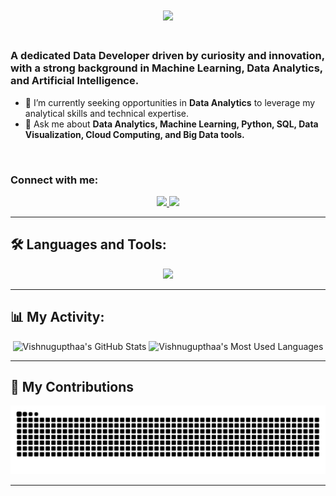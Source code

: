 <h1 align="center">
  <img src="https://readme-typing-svg.herokuapp.com/?font=Inter&size=48&center=true&vCenter=true&width=700&height=70&color=4493F8&duration=3500&lines=Hi+There!+👋;+I'm+Vishnugupthaa+Ramidi(^_-)!;" />
</h1>

<h1 align="center">
</h1>

### A dedicated Data Developer driven by curiosity and innovation, with a strong background in Machine Learning, Data Analytics, and Artificial Intelligence.

- 🌱 I’m currently seeking opportunities in **Data Analytics** to leverage my analytical skills and technical expertise.
- 💬 Ask me about **Data Analytics, Machine Learning, Python, SQL, Data Visualization, Cloud Computing, and Big Data tools.**

<br>

### Connect with me:
<div align="center">
  
  <a href="https://www.linkedin.com/in/vishnugupthaa/" target="_blank">
    <img src="https://img.shields.io/badge/LinkedIn-0077B5?style=for-the-badge&logo=linkedin&logoColor=white" />
  </a>
  
  <a href="https://www.instagram.com/vishnu_sonu873/" target="_blank">
    <img src="https://img.shields.io/badge/Instagram-E4405F?style=for-the-badge&logo=instagram&logoColor=white" />
  </a>
</div>

---

## 🛠️ **Languages and Tools:**

<p align="center">
  <!-- First set of skills -->
  <img src="https://skillicons.dev/icons?i=python,r,mysql,java,scala,typescript,git,github,azure,gcp,aws,linux,jenkins,vscode,visualstudio,pycharm,postman,idea,eclipse,blender,sklearn,bootstrap,django,html,css,js,php,mysql,selenium" />
</p>

---

## 📊 **My Activity:**

<div align="center">
  
  <img width="390" src="https://github-readme-stats.vercel.app/api?username=vishnugupthaa&show_icons=true&count_private=true&theme=transparent&locale=en" alt="Vishnugupthaa's GitHub Stats" />
  <img width=325 src="https://github-readme-stats.vercel.app/api/top-langs?username=vishnugupthaa&theme=transparent&layout=donut&hide=css&langs_count=8&border_radius=10&show_icons=true&locale=en" alt="Vishnugupthaa's Most Used Languages" />
  
</div>

---

## 🐍 **My Contributions**

<div align="center">
  <picture>
    <source media="(prefers-color-scheme: dark)" srcset="https://raw.githubusercontent.com/ChijiokeOkorji/ChijiokeOkorji/output/github-contribution-grid-snake-dark.svg" />
    <source media="(prefers-color-scheme: light)" srcset="https://raw.githubusercontent.com/ChijiokeOkorji/ChijiokeOkorji/output/github-contribution-grid-snake.svg" />
    <img alt="github-snake" src="https://raw.githubusercontent.com/ChijiokeOkorji/ChijiokeOkorji/output/github-contribution-grid-snake.svg" />
  </picture>
</div>

---

